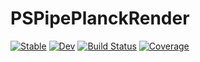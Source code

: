 # PSPipePlanckRender

[![Stable](https://img.shields.io/badge/docs-stable-blue.svg)](https://xzackli.github.io/PSPipePlanckRender.jl/stable)
[![Dev](https://img.shields.io/badge/docs-dev-blue.svg)](https://xzackli.github.io/PSPipePlanckRender.jl/dev)
[![Build Status](https://github.com/xzackli/PSPipePlanckRender.jl/workflows/CI/badge.svg)](https://github.com/xzackli/PSPipePlanckRender.jl/actions)
[![Coverage](https://codecov.io/gh/xzackli/PSPipePlanckRender.jl/branch/master/graph/badge.svg)](https://codecov.io/gh/xzackli/PSPipePlanckRender.jl)
